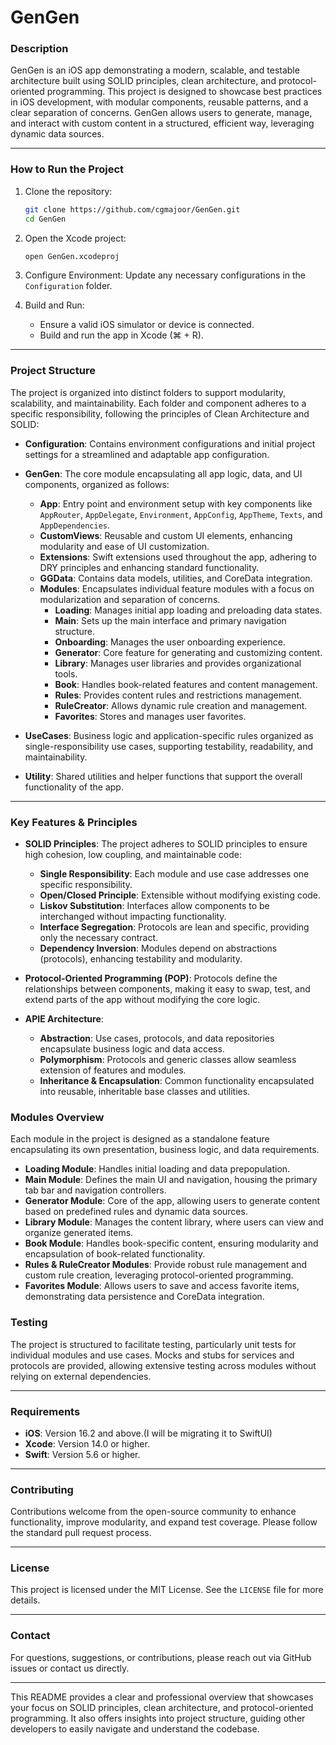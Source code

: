 # GenGen

### Description
GenGen is an iOS app demonstrating a modern, scalable, and testable architecture built using SOLID principles, clean architecture, and protocol-oriented programming. This project is designed to showcase best practices in iOS development, with modular components, reusable patterns, and a clear separation of concerns. GenGen allows users to generate, manage, and interact with custom content in a structured, efficient way, leveraging dynamic data sources.

---

### How to Run the Project

1. Clone the repository:
   ```sh
   git clone https://github.com/cgmajoor/GenGen.git
   cd GenGen
   ```

2. Open the Xcode project:
   ```sh
   open GenGen.xcodeproj
   ```

3. Configure Environment: Update any necessary configurations in the `Configuration` folder.

4. Build and Run:
   - Ensure a valid iOS simulator or device is connected.
   - Build and run the app in Xcode (⌘ + R).

---

### Project Structure

The project is organized into distinct folders to support modularity, scalability, and maintainability. Each folder and component adheres to a specific responsibility, following the principles of Clean Architecture and SOLID:

- **Configuration**: Contains environment configurations and initial project settings for a streamlined and adaptable app configuration.
- **GenGen**: The core module encapsulating all app logic, data, and UI components, organized as follows:
  - **App**: Entry point and environment setup with key components like `AppRouter`, `AppDelegate`, `Environment`, `AppConfig`, `AppTheme`, `Texts`, and `AppDependencies`.
  - **CustomViews**: Reusable and custom UI elements, enhancing modularity and ease of UI customization.
  - **Extensions**: Swift extensions used throughout the app, adhering to DRY principles and enhancing standard functionality.
  - **GGData**: Contains data models, utilities, and CoreData integration.
  - **Modules**: Encapsulates individual feature modules with a focus on modularization and separation of concerns.
      - **Loading**: Manages initial app loading and preloading data states.
      - **Main**: Sets up the main interface and primary navigation structure.
      - **Onboarding**: Manages the user onboarding experience.
      - **Generator**: Core feature for generating and customizing content.
      - **Library**: Manages user libraries and provides organizational tools.
      - **Book**: Handles book-related features and content management.
      - **Rules**: Provides content rules and restrictions management.
      - **RuleCreator**: Allows dynamic rule creation and management.
      - **Favorites**: Stores and manages user favorites.

- **UseCases**: Business logic and application-specific rules organized as single-responsibility use cases, supporting testability, readability, and maintainability.
- **Utility**: Shared utilities and helper functions that support the overall functionality of the app.

---

### Key Features & Principles

- **SOLID Principles**: The project adheres to SOLID principles to ensure high cohesion, low coupling, and maintainable code:
  - **Single Responsibility**: Each module and use case addresses one specific responsibility.
  - **Open/Closed Principle**: Extensible without modifying existing code.
  - **Liskov Substitution**: Interfaces allow components to be interchanged without impacting functionality.
  - **Interface Segregation**: Protocols are lean and specific, providing only the necessary contract.
  - **Dependency Inversion**: Modules depend on abstractions (protocols), enhancing testability and modularity.

- **Protocol-Oriented Programming (POP)**: Protocols define the relationships between components, making it easy to swap, test, and extend parts of the app without modifying the core logic.

- **APIE Architecture**: 
  - **Abstraction**: Use cases, protocols, and data repositories encapsulate business logic and data access.
  - **Polymorphism**: Protocols and generic classes allow seamless extension of features and modules.
  - **Inheritance & Encapsulation**: Common functionality encapsulated into reusable, inheritable base classes and utilities.

### Modules Overview

Each module in the project is designed as a standalone feature encapsulating its own presentation, business logic, and data requirements.

- **Loading Module**: Handles initial loading and data prepopulation.
- **Main Module**: Defines the main UI and navigation, housing the primary tab bar and navigation controllers.
- **Generator Module**: Core of the app, allowing users to generate content based on predefined rules and dynamic data sources.
- **Library Module**: Manages the content library, where users can view and organize generated items.
- **Book Module**: Handles book-specific content, ensuring modularity and encapsulation of book-related functionality.
- **Rules & RuleCreator Modules**: Provide robust rule management and custom rule creation, leveraging protocol-oriented programming.
- **Favorites Module**: Allows users to save and access favorite items, demonstrating data persistence and CoreData integration.

### Testing

The project is structured to facilitate testing, particularly unit tests for individual modules and use cases. Mocks and stubs for services and protocols are provided, allowing extensive testing across modules without relying on external dependencies.

---

### Requirements

- **iOS**: Version 16.2 and above.(I will be migrating it to SwiftUI)
- **Xcode**: Version 14.0 or higher.
- **Swift**: Version 5.6 or higher.

---

### Contributing

Contributions welcome from the open-source community to enhance functionality, improve modularity, and expand test coverage. Please follow the standard pull request process.

---

### License

This project is licensed under the MIT License. See the `LICENSE` file for more details.

---

### Contact

For questions, suggestions, or contributions, please reach out via GitHub issues or contact us directly.

--- 

This README provides a clear and professional overview that showcases your focus on SOLID principles, clean architecture, and protocol-oriented programming. It also offers insights into project structure, guiding other developers to easily navigate and understand the codebase.
